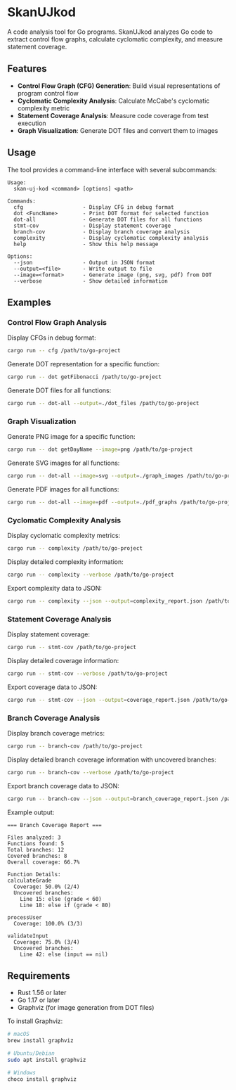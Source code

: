 # SkanUJkod

A code analysis tool for Go programs. SkanUJkod analyzes Go code to extract control flow graphs, calculate cyclomatic complexity, and measure statement coverage.

## Features

- **Control Flow Graph (CFG) Generation**: Build visual representations of program control flow
- **Cyclomatic Complexity Analysis**: Calculate McCabe's cyclomatic complexity metric
- **Statement Coverage Analysis**: Measure code coverage from test execution
- **Graph Visualization**: Generate DOT files and convert them to images

## Usage

The tool provides a command-line interface with several subcommands:

```
Usage:
  skan-uj-kod <command> [options] <path>

Commands:
  cfg                   - Display CFG in debug format
  dot <FuncName>        - Print DOT format for selected function
  dot-all               - Generate DOT files for all functions
  stmt-cov              - Display statement coverage
  branch-cov            - Display branch coverage analysis
  complexity            - Display cyclomatic complexity analysis
  help                  - Show this help message

Options:
  --json                - Output in JSON format
  --output=<file>       - Write output to file
  --image=<format>      - Generate image (png, svg, pdf) from DOT
  --verbose             - Show detailed information
```

## Examples

### Control Flow Graph Analysis

Display CFGs in debug format:

```bash
cargo run -- cfg /path/to/go-project
```

Generate DOT representation for a specific function:

```bash
cargo run -- dot getFibonacci /path/to/go-project
```

Generate DOT files for all functions:

```bash
cargo run -- dot-all --output=./dot_files /path/to/go-project
```

### Graph Visualization

Generate PNG image for a specific function:

```bash
cargo run -- dot getDayName --image=png /path/to/go-project
```

Generate SVG images for all functions:

```bash
cargo run -- dot-all --image=svg --output=./graph_images /path/to/go-project
```

Generate PDF images for all functions:

```bash
cargo run -- dot-all --image=pdf --output=./pdf_graphs /path/to/go-project
```

### Cyclomatic Complexity Analysis

Display cyclomatic complexity metrics:

```bash
cargo run -- complexity /path/to/go-project
```

Display detailed complexity information:

```bash
cargo run -- complexity --verbose /path/to/go-project
```

Export complexity data to JSON:

```bash
cargo run -- complexity --json --output=complexity_report.json /path/to/go-project
```

### Statement Coverage Analysis

Display statement coverage:

```bash
cargo run -- stmt-cov /path/to/go-project
```

Display detailed coverage information:

```bash
cargo run -- stmt-cov --verbose /path/to/go-project
```

Export coverage data to JSON:

```bash
cargo run -- stmt-cov --json --output=coverage_report.json /path/to/go-project
```

### Branch Coverage Analysis

Display branch coverage metrics:

```bash
cargo run -- branch-cov /path/to/go-project
```

Display detailed branch coverage information with uncovered branches:

```bash
cargo run -- branch-cov --verbose /path/to/go-project
```

Export branch coverage data to JSON:

```bash
cargo run -- branch-cov --json --output=branch_coverage_report.json /path/to/go-project
```

Example output:

```
=== Branch Coverage Report ===

Files analyzed: 3
Functions found: 5
Total branches: 12
Covered branches: 8
Overall coverage: 66.7%

Function Details:
calculateGrade
  Coverage: 50.0% (2/4)
  Uncovered branches:
    Line 15: else (grade < 60)
    Line 18: else if (grade < 80)

processUser
  Coverage: 100.0% (3/3)

validateInput
  Coverage: 75.0% (3/4)
  Uncovered branches:
    Line 42: else (input == nil)
```

## Requirements

- Rust 1.56 or later
- Go 1.17 or later
- Graphviz (for image generation from DOT files)

To install Graphviz:

```bash
# macOS
brew install graphviz

# Ubuntu/Debian
sudo apt install graphviz

# Windows
choco install graphviz
```

